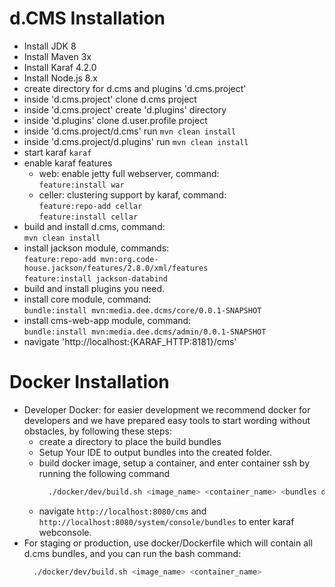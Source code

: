 # d.CMS Installation

* Install JDK 8
* Install Maven 3x
* Install Karaf 4.2.0
* Install Node.js 8.x
* create directory for d.cms and plugins 'd.cms.project'
* inside 'd.cms.project' clone d.cms project
* inside 'd.cms.project' create 'd.plugins' directory
* inside 'd.plugins' clone d.user.profile project
* inside 'd.cms.project/d.cms' run ``mvn clean install``
* inside 'd.cms.project/d.plugins' run ``mvn clean install``
* start karaf ``karaf``
* enable karaf features
    * web: enable jetty full webserver, command:<br/>
        ``feature:install war``
    * celler: clustering support by karaf, command: <br/>
    ``feature:repo-add cellar``<br/>
    ``feature:install cellar``
* build and install d.cms, command:<br/>
    ``mvn clean install``
* install jackson module, commands:<br/>
    ``feature:repo-add mvn:org.code-house.jackson/features/2.8.0/xml/features``<br/>
    ``feature:install jackson-databind``
* build and install plugins you need.
* install core module, command:<br/>
  ``bundle:install mvn:media.dee.dcms/core/0.0.1-SNAPSHOT``
* install cms-web-app module, command:<br/>
    ``bundle:install mvn:media.dee.dcms/admin/0.0.1-SNAPSHOT``
* navigate 'http://localhost:{KARAF_HTTP:8181}/cms'


# Docker Installation
- Developer Docker: for easier development we recommend docker for developers and we have prepared easy tools to start wording without obstacles, by following these steps:
    - create a directory to place the build bundles
    - Setup Your IDE to output bundles into the created folder.
    - build docker image, setup a container, and enter container ssh by running the following command
        ```bash
          ./docker/dev/build.sh <image_name> <container_name> <bundles directory>
        ```
    - navigate `http://localhost:8080/cms` and `http://localhost:8080/system/console/bundles` to enter karaf webconsole.
- For staging or production, use docker/Dockerfile which will contain all d.cms bundles, and you can run the bash command:
    ```bash
      ./docker/dev/build.sh <image_name> <container_name>
    ```